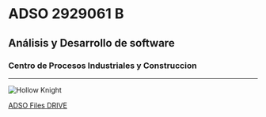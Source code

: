 # ADSO 2929061 B
## Análisis y Desarrollo de software
### Centro de Procesos Industriales y Construccion

---

![Hollow Knight](https://tinyurl.com/54ee9mbc)

[ADSO Files DRIVE](https://tinyurl.com/wnkk334u)
